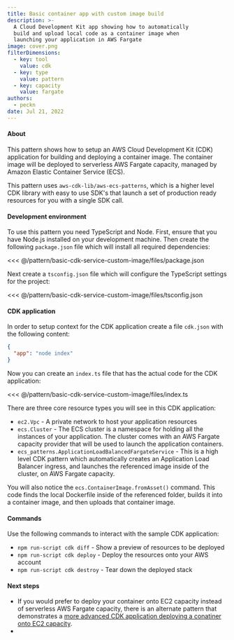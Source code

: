 ```yaml
---
title: Basic container app with custom image build
description: >-
  A Cloud Development Kit app showing how to automatically
  build and upload local code as a container image when
  launching your application in AWS Fargate
image: cover.png
filterDimensions:
  - key: tool
    value: cdk
  - key: type
    value: pattern
  - key: capacity
    value: fargate
authors:
  - peckn
date: Jul 21, 2022
---
```


#### About

This pattern shows how to setup an AWS Cloud Development Kit (CDK) application
for building and deploying a container image. The container image will be deployed to serverless AWS Fargate capacity, managed by Amazon Elastic Container Service (ECS).

This pattern uses `aws-cdk-lib/aws-ecs-patterns`, which is a higher level CDK library with easy to use SDK's that launch a set of production ready resources for you with a single SDK call.

#### Development environment

To use this pattern you need TypeScript and Node. First, ensure that you have Node.js installed on your development machine. Then create the following `package.json` file which will install all required dependencies:

<<< @/pattern/basic-cdk-service-custom-image/files/package.json

Next create a `tsconfig.json` file which will configure the TypeScript settings for the project:

<<< @/pattern/basic-cdk-service-custom-image/files/tsconfig.json

#### CDK application

In order to setup context for the CDK application create a file `cdk.json` with the following content:

```json
{
  "app": "node index"
}
```

Now you can create an `index.ts` file that has the actual code for the CDK application:

<<< @/pattern/basic-cdk-service-custom-image/files/index.ts

There are three core resource types you will see in this CDK application:

- `ec2.Vpc` - A private network to host your application resources
- `ecs.Cluster` - The ECS cluster is a namespace for holding all the instances of your application. The cluster comes with an AWS Fargate capacity provider that will be used to launch the application containers.
- `ecs_patterns.ApplicationLoadBalancedFargateService` - This is a high level CDK pattern which automatically creates an Application Load Balancer ingress, and launches the referenced image inside of the cluster, on AWS Fargate capacity.

You will also notice the `ecs.ContainerImage.fromAsset()` command. This code finds the local Dockerfile inside of the referenced folder, builds it into a container image, and then uploads that container image.

#### Commands

Use the following commands to interact with the sample CDK application:

* `npm run-script cdk diff` - Show a preview of resources to be deployed
* `npm run-script cdk deploy` - Deploy the resources onto your AWS account
* `npm run-script cdk destroy` - Tear down the deployed stack

#### Next steps

- If you would prefer to deploy your container onto EC2 capacity instead of serverless AWS Fargate capacity, there is an alternate pattern that demonstrates a [more advanced CDK application deploying a conatiner onto EC2 capacity](/pattern/advanced-public-facing-service-cdk).
-
